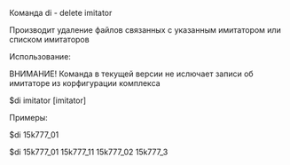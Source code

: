 Команда di - delete imitator

Производит удаление файлов связанных с указанным имитатором или списком имитаторов

Использование: 

ВНИМАНИЕ! Команда в текущей версии не ислючает записи об имитаторе из корфигурации комплекса

$di imitator [imitator]

Примеры:

$di 15k777_01

$di 15k777_01 15k777_11 15k777_02 15k777_3


